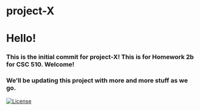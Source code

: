 # project-X
# Hello! 

### This is the initial commit for project-X! This is for Homework 2b for CSC 510. Welcome!
### We'll be updating this project with more and more stuff as we go. 

[![License](https://img.shields.io/badge/License-Apache%202.0-blue.svg)](https://opensource.org/licenses/Apache-2.0)
